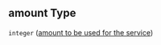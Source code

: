 ## amount Type

`integer` ([amount to be used for the service](btpsa-usecase-properties-services-items-properties-amount-to-be-used-for-the-service.md))
